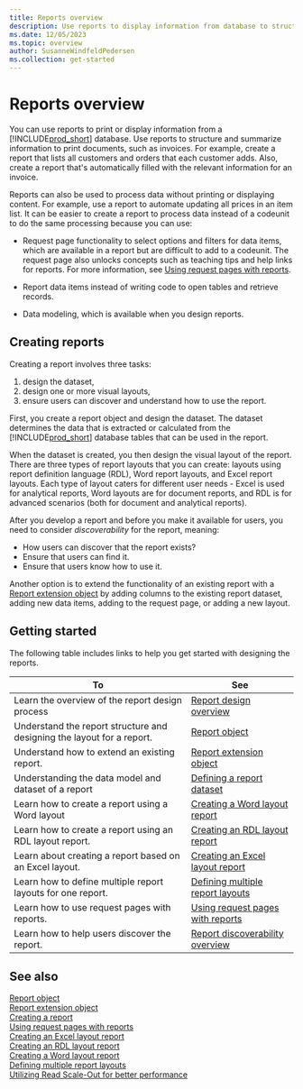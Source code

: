 ```yaml
---
title: Reports overview
description: Use reports to display information from database to structure and summarize information and print documents, such as invoices. 
ms.date: 12/05/2023
ms.topic: overview
author: SusanneWindfeldPedersen
ms.collection: get-started
---
```


# Reports overview

You can use reports to print or display information from a [!INCLUDE[prod_short](../includes/prod_short.md)] database. Use reports to structure and summarize information to print documents, such as invoices. For example, create a report that lists all customers and orders that each customer adds. Also, create a report that's automatically filled with the relevant information for an invoice.  

Reports can also be used to process data without printing or displaying content. For example, use a report to automate updating all prices in an item list. It can be easier to create a report to process data instead of a codeunit to do the same processing because you can use:  

- Request page functionality to select options and filters for data items, which are available in a report but are difficult to add to a codeunit. The request page also unlocks concepts such as teaching tips and help links for reports. For more information, see [Using request pages with reports](devenv-request-pages-for-reports.md). 

- Report data items instead of writing code to open tables and retrieve records.  

- Data modeling, which is available when you design reports. 

## Creating reports

Creating a report involves three tasks: 
1. design the dataset,
2. design one or more visual layouts,
3. ensure users can discover and understand how to use the report.

First, you create a report object and design the dataset. The dataset determines the data that is extracted or calculated from the [!INCLUDE[prod_short](../includes/prod_short.md)] database tables that can be used in the report. 


When the dataset is created, you then design the visual layout of the report. There are three types of report layouts that you can create: layouts using report definition language (RDL), Word report layouts, and Excel report layouts. Each type of layout caters for different user needs - Excel is used for analytical reports, Word layouts are for document reports, and RDL is for advanced scenarios (both for document and analytical reports).

After you develop a report and before you make it available for users, you need to consider *discoverability* for the report, meaning:

- How users can discover that the report exists?
- Ensure that users can find it.
- Ensure that users know how to use it.

Another option is to extend the functionality of an existing report with a [Report extension object](devenv-report-ext-object.md) by adding columns to the existing report dataset, adding new data items, adding to the request page, or adding a new layout.

## Getting started

The following table includes links to help you get started with designing the reports.

|To      |See      | 
|--------|---------| 
|Learn the overview of the report design process|[Report design overview](devenv-report-design-overview.md)| 
|Understand the report structure and designing the layout for a report.|[Report object](devenv-report-object.md)|
|Understand how to extend an existing report.|[Report extension object](devenv-report-ext-object.md)|
|Understanding the data model and dataset of a report|[Defining a report dataset](devenv-report-dataset.md)|  
|Learn how to create a report using a Word layout|[Creating a Word layout report](devenv-howto-report-layout.md)| 
|Learn how to create a report using an RDL layout report.|[Creating an RDL layout report](devenv-howto-rdl-report-layout.md)|
|Learn about creating a report based on an Excel layout.|[Creating an Excel layout report](devenv-howto-excel-report-layout.md)|
|Learn how to define multiple report layouts for one report.|[Defining multiple report layouts](devenv-multiple-report-layouts.md)|
|Learn how to use request pages with reports.| [Using request pages with reports](devenv-request-pages-for-reports.md) |
|Learn how to help users discover the report.|[Report discoverability overview](devenv-reports-discoverability.md) |


## See also

[Report object](devenv-report-object.md)  
[Report extension object](devenv-report-ext-object.md)  
[Creating a report](devenv-howto-report-layout.md)  
[Using request pages with reports](devenv-request-pages-for-reports.md)   
[Creating an Excel layout report](devenv-howto-excel-report-layout.md)  
[Creating an RDL layout report](devenv-howto-rdl-report-layout.md)  
[Creating a Word layout report](devenv-howto-report-layout.md)  
[Defining multiple report layouts](devenv-multiple-report-layouts.md)  
[Utilizing Read Scale-Out for better performance](../administration/database-read-scale-out-overview.md)  